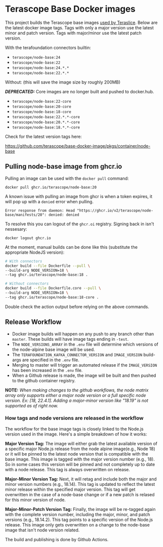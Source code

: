 # Terascope Base Docker images

This project builds the Terascope base images [used by Teraslice](https://github.com/terascope/teraslice/blob/master/Dockerfile#L1).  Below are the latest docker image tags. Tags with only a major version use the latest minor and patch version. Tags with major/minor use the latest patch version. 

With the terafoundation connectors builtin:

- `terascope/node-base:24`
- `terascope/node-base:22`
- `terascope/node-base:24.*.*`
- `terascope/node-base:22.*.*`

Without: (this will save the image size by roughly 200MB)

**_DEPRECATED:_** Core images are no longer built and pushed to docker.hub.  

- `terascope/node-base:22-core`
- `terascope/node-base:20-core`
- `terascope/node-base:18-core`
- `terascope/node-base:22.*.*-core`
- `terascope/node-base:20.*.*-core`
- `terascope/node-base:18.*.*-core`

Check for the latest version tags here:

https://github.com/terascope/base-docker-image/pkgs/container/node-base

## Pulling node-base image from ghcr.io

Pulling an image can be used with the `docker pull` command:
```
docker pull ghcr.io/terascope/node-base:20
```

A known issue with pulling an image from ghcr is when a token expires, it will pop up with a `denied` error when pulling.

```
Error response from daemon: Head "https://ghcr.io/v2/terascope/node-base/manifests/20": denied: denied
```

To resolve this you can logout of the `ghcr.oi` registry. Signing back in isn't nessesary:
```
docker logout ghcr.io
```

At the moment, manual builds can be done like this (substitute the appropriate
NodeJS version):

```bash
# With connectors
docker build --file Dockerfile --pull \
--build-arg NODE_VERSION=18 \
--tag ghcr.io/terascope/node-base:18 .

# Without connectors
docker build --file Dockerfile.core --pull \
--build-arg NODE_VERSION=18 \
--tag ghcr.io/terascope/node-base:18-core .
```

Double check the action output before relying on the above commands.

## Release Workflow

- Docker image builds will happen on any push to any branch other than `master`. These builds will have image tags ending in `-test`.
- The `NODE_VERSIONS_ARRAY` in the `.env` file will determine which versions of the node-alpine base image will be used.
- The `TERAFOUNDATION_KAFKA_CONNECTOR_VERSION` and `IMAGE_VERSION` build-args are specified in the `.env` file.
- Merging to master will trigger an automated release if the `IMAGE_VERSION` has been increased in the `.env` file.
- When a Github release is made, the image will be built and then pushed to
the github container registry.

**NOTE:** _When making changes to the github workflows, the node matrix array only supports either a major node version or a full specific node version. Ex: [18, 22.4.1]. Adding a major-minor version like "18.19" is not supported as of right now._

### How tags and node versions are released in the workflow

The workflow for the base image tags is closely linked to the Node.js version used in the image. Here's a simple breakdown of how it works:

**Major Version Tag:** The image will either grab the latest available version of a specific major Node.js release from the node alpine image(e.g., Node 18) or it will be pinned to the latest node version that is compatible with the base image. This image is tagged with the major version number (e.g., 18). So in some cases this version will be pinned and not completely up to date with a node release. This tag is always overwritten on release.

**Major-Minor Version Tag:** Next, it will retag and include both the major and minor version numbers (e.g., 18.14). This tag is updated to reflect the latest minor release within the specified major version. This tag will get overwritten in the case of a node-base change or if a new patch is relased for this minor version of node.

**Major-Minor-Patch Version Tag:** Finally, the image will be re-tagged again with the complete version number, including the major, minor, and patch versions (e.g., 18.14.2). This tag points to a specific version of the Node.js release. This image only gets overwritten on a change to the node-base image that isn't node version related.

The build and publishing is done by Github Actions.
